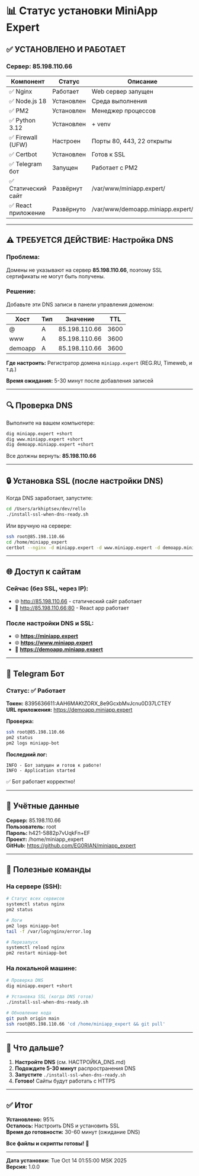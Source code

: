 # 📊 Статус установки MiniApp Expert

## ✅ УСТАНОВЛЕНО И РАБОТАЕТ

### Сервер: **85.198.110.66**

| Компонент | Статус | Описание |
|-----------|--------|----------|
| ✅ Nginx | Работает | Web сервер запущен |
| ✅ Node.js 18 | Установлен | Среда выполнения |
| ✅ PM2 | Установлен | Менеджер процессов |
| ✅ Python 3.12 | Установлен | + venv |
| ✅ Firewall (UFW) | Настроен | Порты 80, 443, 22 открыты |
| ✅ Certbot | Установлен | Готов к SSL |
| ✅ Telegram бот | Запущен | Работает с PM2 |
| ✅ Статический сайт | Развёрнут | /var/www/miniapp.expert/ |
| ✅ React приложение | Развёрнуто | /var/www/demoapp.miniapp.expert/ |

---

## ⚠️ ТРЕБУЕТСЯ ДЕЙСТВИЕ: Настройка DNS

### Проблема:
Домены не указывают на сервер **85.198.110.66**, поэтому SSL сертификаты не могут быть получены.

### Решение:
Добавьте эти DNS записи в панели управления доменом:

| Хост | Тип | Значение | TTL |
|------|-----|----------|-----|
| @ | A | 85.198.110.66 | 3600 |
| www | A | 85.198.110.66 | 3600 |
| demoapp | A | 85.198.110.66 | 3600 |

**Где настроить:** Регистратор домена `miniapp.expert` (REG.RU, Timeweb, и т.д.)

**Время ожидания:** 5-30 минут после добавления записей

---

## 🔍 Проверка DNS

Выполните на вашем компьютере:

```bash
dig miniapp.expert +short
dig www.miniapp.expert +short  
dig demoapp.miniapp.expert +short
```

Все должны вернуть: **85.198.110.66**

---

## 🔒 Установка SSL (после настройки DNS)

Когда DNS заработает, запустите:

```bash
cd /Users/arkhiptsev/dev/rello
./install-ssl-when-dns-ready.sh
```

Или вручную на сервере:

```bash
ssh root@85.198.110.66
cd /home/miniapp_expert
certbot --nginx -d miniapp.expert -d www.miniapp.expert -d demoapp.miniapp.expert --non-interactive --agree-tos --email hello@miniapp.expert --redirect
```

---

## 🌐 Доступ к сайтам

### Сейчас (без SSL, через IP):
- 🌐 http://85.198.110.66 - статический сайт работает
- 📱 http://85.198.110.66:80 - React app работает

### После настройки DNS и SSL:
- 🌐 **https://miniapp.expert**
- 🌐 **https://www.miniapp.expert**
- 📱 **https://demoapp.miniapp.expert**

---

## 🤖 Telegram Бот

### Статус: ✅ Работает

**Токен:** 8395636611:AAH6MAKtZORX_8e9GcxbMvJcnu0D37LCTEY  
**URL приложения:** https://demoapp.miniapp.expert

**Проверка:**
```bash
ssh root@85.198.110.66
pm2 status
pm2 logs miniapp-bot
```

**Последний лог:**
```
INFO - Бот запущен и готов к работе!
INFO - Application started
```

✅ Бот работает корректно!

---

## 📝 Учётные данные

**Сервер:** 85.198.110.66  
**Пользователь:** root  
**Пароль:** h421-5882p7vUqkFn+EF  
**Проект:** /home/miniapp_expert  
**GitHub:** https://github.com/EG0RIAN/miniapp_expert

---

## 🔧 Полезные команды

### На сервере (SSH):

```bash
# Статус всех сервисов
systemctl status nginx
pm2 status

# Логи
pm2 logs miniapp-bot
tail -f /var/log/nginx/error.log

# Перезапуск
systemctl reload nginx
pm2 restart miniapp-bot
```

### На локальной машине:

```bash
# Проверка DNS
dig miniapp.expert +short

# Установка SSL (когда DNS готов)
./install-ssl-when-dns-ready.sh

# Обновление кода
git push origin main
ssh root@85.198.110.66 'cd /home/miniapp_expert && git pull'
```

---

## 🎯 Что дальше?

1. **Настройте DNS** (см. НАСТРОЙКА_DNS.md)
2. **Подождите 5-30 минут** распространения DNS
3. **Запустите** `./install-ssl-when-dns-ready.sh`
4. **Готово!** Сайты будут работать с HTTPS

---

## ✅ Итог

**Установлено:** 95%  
**Осталось:** Настроить DNS и установить SSL  
**Время до готовности:** 30-60 минут (ожидание DNS)

**Все файлы и скрипты готовы!** 🚀

---

**Дата установки:** Tue Oct 14 01:55:00 MSK 2025  
**Версия:** 1.0.0







